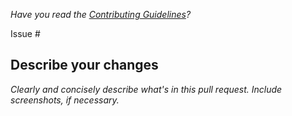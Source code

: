 _Have you read the [Contributing Guidelines](https://github.com/DennisRono/vcs/.github/blob/master/CONTRIBUTING.md)?_

Issue #

## Describe your changes

_Clearly and concisely describe what's in this pull request. Include screenshots, if necessary._
